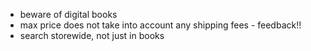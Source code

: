 - beware of digital books
- max price does not take into account any shipping fees - feedback!!
- search storewide, not just in books